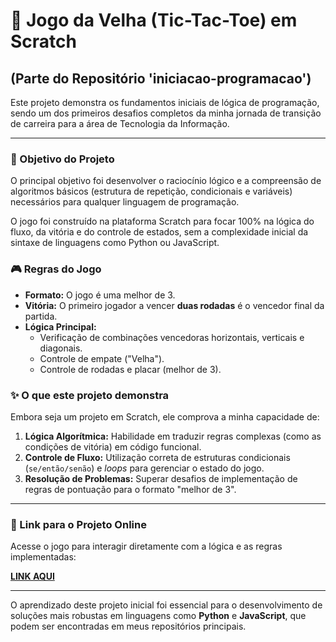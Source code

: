 # 📁 Jogo da Velha (Tic-Tac-Toe) em Scratch
## (Parte do Repositório 'iniciacao-programacao')

Este projeto demonstra os fundamentos iniciais de lógica de programação, sendo um dos primeiros desafios completos da minha jornada de transição de carreira para a área de Tecnologia da Informação.

---

### 🚀 Objetivo do Projeto

O principal objetivo foi desenvolver o raciocínio lógico e a compreensão de algoritmos básicos (estrutura de repetição, condicionais e variáveis) necessários para qualquer linguagem de programação.

O jogo foi construído na plataforma Scratch para focar 100% na lógica do fluxo, da vitória e do controle de estados, sem a complexidade inicial da sintaxe de linguagens como Python ou JavaScript.

### 🎮 Regras do Jogo

* **Formato:** O jogo é uma melhor de 3.
* **Vitória:** O primeiro jogador a vencer **duas rodadas** é o vencedor final da partida.
* **Lógica Principal:**
    * Verificação de combinações vencedoras horizontais, verticais e diagonais.
    * Controle de empate ("Velha").
    * Controle de rodadas e placar (melhor de 3).

### ✨ O que este projeto demonstra

Embora seja um projeto em Scratch, ele comprova a minha capacidade de:

1.  **Lógica Algorítmica:** Habilidade em traduzir regras complexas (como as condições de vitória) em código funcional.
2.  **Controle de Fluxo:** Utilização correta de estruturas condicionais (`se/então/senão`) e *loops* para gerenciar o estado do jogo.
3.  **Resolução de Problemas:** Superar desafios de implementação de regras de pontuação para o formato "melhor de 3".

---

### 🔗 Link para o Projeto Online

Acesse o jogo para interagir diretamente com a lógica e as regras implementadas:

[**LINK AQUI**](https://scratch.mit.edu/projects/1177095956)


---

O aprendizado deste projeto inicial foi essencial para o desenvolvimento de soluções mais robustas em linguagens como **Python** e **JavaScript**, que podem ser encontradas em meus repositórios principais.
